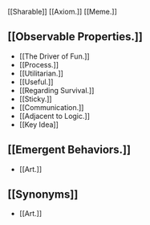 [[Sharable]] [[Axiom.]]
[[Meme.]]

[[Observable Properties.]]
---
- [[The Driver of Fun.]]
- [[Process.]]
- [[Utilitarian.]]
- [[Useful.]]
- [[Regarding Survival.]]
- [[Sticky.]]
- [[Communication.]]
- [[Adjacent to Logic.]]
- [[Key Idea]]

[[Emergent Behaviors.]]
---
- [[Art.]]

[[Synonyms]]
---
- [[Art.]]